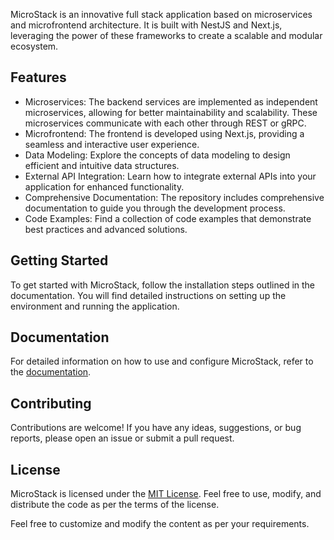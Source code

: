 MicroStack is an innovative full stack application based on microservices and microfrontend architecture. It is built with NestJS and Next.js, leveraging the power of these frameworks to create a scalable and modular ecosystem.

## Features

- Microservices: The backend services are implemented as independent microservices, allowing for better maintainability and scalability. These microservices communicate with each other through REST or gRPC.
- Microfrontend: The frontend is developed using Next.js, providing a seamless and interactive user experience.
- Data Modeling: Explore the concepts of data modeling to design efficient and intuitive data structures.
- External API Integration: Learn how to integrate external APIs into your application for enhanced functionality.
- Comprehensive Documentation: The repository includes comprehensive documentation to guide you through the development process.
- Code Examples: Find a collection of code examples that demonstrate best practices and advanced solutions.

## Getting Started

To get started with MicroStack, follow the installation steps outlined in the documentation. You will find detailed instructions on setting up the environment and running the application.

## Documentation

For detailed information on how to use and configure MicroStack, refer to the [documentation](link-to-documentation).

## Contributing

Contributions are welcome! If you have any ideas, suggestions, or bug reports, please open an issue or submit a pull request.

## License

MicroStack is licensed under the [MIT License](link-to-license). Feel free to use, modify, and distribute the code as per the terms of the license.

Feel free to customize and modify the content as per your requirements.






